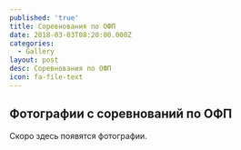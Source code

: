 ```yaml
---
published: 'true'
title: Соревнования по ОФП
date: 2018-03-03T08:20:00.000Z
categories:
  - Gallery
layout: post
desc: Соревнования по ОФП
icon: fa-file-text
---
```

## Фотографии с соревнований по ОФП

Скоро здесь появятся фотографии.
